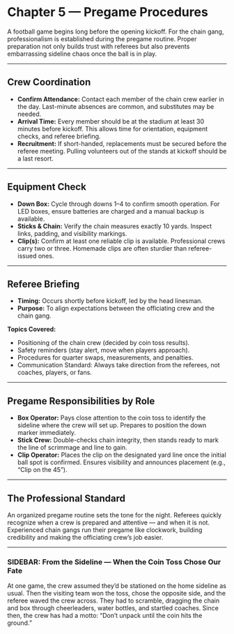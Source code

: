 # Chapter 5 — Pregame Procedures

A football game begins long before the opening kickoff. For the chain gang, 
professionalism is established during the pregame routine. Proper preparation 
not only builds trust with referees but also prevents embarrassing sideline 
chaos once the ball is in play.  

---

## Crew Coordination

- **Confirm Attendance:** Contact each member of the chain crew earlier in the 
  day. Last-minute absences are common, and substitutes may be needed.  
- **Arrival Time:** Every member should be at the stadium at least 30 minutes 
  before kickoff. This allows time for orientation, equipment checks, and 
  referee briefing.  
- **Recruitment:** If short-handed, replacements must be secured before the 
  referee meeting. Pulling volunteers out of the stands at kickoff should be a 
  last resort.  

---

## Equipment Check

- **Down Box:** Cycle through downs 1–4 to confirm smooth operation. For LED 
  boxes, ensure batteries are charged and a manual backup is available.  
- **Sticks & Chain:** Verify the chain measures exactly 10 yards. Inspect 
  links, padding, and visibility markings.  
- **Clip(s):** Confirm at least one reliable clip is available. Professional 
  crews carry two or three. Homemade clips are often sturdier than 
  referee-issued ones.  

---

## Referee Briefing

- **Timing:** Occurs shortly before kickoff, led by the head linesman.  
- **Purpose:** To align expectations between the officiating crew and the 
  chain gang.  

**Topics Covered:**  
- Positioning of the chain crew (decided by coin toss results).  
- Safety reminders (stay alert, move when players approach).  
- Procedures for quarter swaps, measurements, and penalties.  
- Communication Standard: Always take direction from the referees, not 
  coaches, players, or fans.  

---

## Pregame Responsibilities by Role

- **Box Operator:** Pays close attention to the coin toss to identify the 
  sideline where the crew will set up. Prepares to position the down marker 
  immediately.  
- **Stick Crew:** Double-checks chain integrity, then stands ready to mark the 
  line of scrimmage and line to gain.  
- **Clip Operator:** Places the clip on the designated yard line once the 
  initial ball spot is confirmed. Ensures visibility and announces placement 
  (e.g., “Clip on the 45”).  

---

## The Professional Standard

An organized pregame routine sets the tone for the night. Referees quickly 
recognize when a crew is prepared and attentive — and when it is not. 
Experienced chain gangs run their pregame like clockwork, building credibility 
and making the officiating crew’s job easier.  

---

### SIDEBAR: From the Sideline — When the Coin Toss Chose Our Fate

At one game, the crew assumed they’d be stationed on the home sideline as 
usual. Then the visiting team won the toss, chose the opposite side, and the 
referee waved the crew across. They had to scramble, dragging the chain and 
box through cheerleaders, water bottles, and startled coaches. Since then, the 
crew has had a motto: “Don’t unpack until the coin hits the ground.”  

<!-- end-sidebar -->
